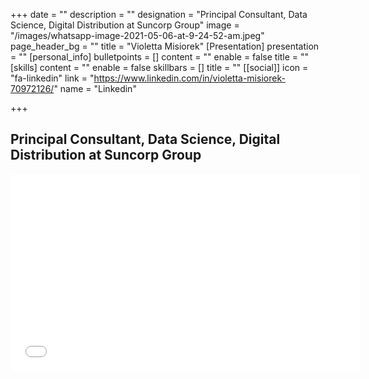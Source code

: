 +++
date = ""
description = ""
designation = "Principal Consultant, Data Science, Digital Distribution at Suncorp Group"
image = "/images/whatsapp-image-2021-05-06-at-9-24-52-am.jpeg"
page_header_bg = ""
title = "Violetta Misiorek"
[Presentation]
presentation = ""
[personal_info]
bulletpoints = []
content = ""
enable = false
title = ""
[skills]
content = ""
enable = false
skillbars = []
title = ""
[[social]]
icon = "fa-linkedin"
link = "https://www.linkedin.com/in/violetta-misiorek-70972126/"
name = "Linkedin"

+++
## Principal Consultant, Data Science, Digital Distribution at Suncorp Group

<iframe width="560" height="315" src="[https://www.youtube.com/embed/bQjhw0_7jiQ](https://www.youtube.com/embed/bQjhw0_7jiQ "https://www.youtube.com/embed/bQjhw0_7jiQ")" title="YouTube video player" frameborder="0" allow="accelerometer; autoplay; clipboard-write; encrypted-media; gyroscope; picture-in-picture" allowfullscreen></iframe>